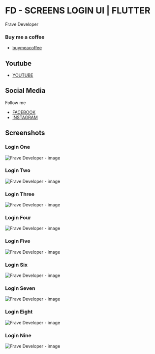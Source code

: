 # FD - SCREENS LOGIN UI | FLUTTER

Frave Developer

### Buy me a coffee

- [buymeacoffee](https://www.buymeacoffee.com/frave)

## Youtube

- [YOUTUBE](https://youtu.be/4Bwl6Pa7vKk)

## Social Media

Follow me 

- [FACEBOOK](https://www.facebook.com/fraveDeveloper)
- [INSTAGRAM](https://www.instagram.com/frave_developer)

## Screenshots

### Login One

<img src="https://user-images.githubusercontent.com/76232843/113467567-55cc4900-9409-11eb-962b-609bb96af089.png" alt="Frave Developer - image">

### Login Two

<img src="https://user-images.githubusercontent.com/76232843/113467575-67155580-9409-11eb-8c08-1e48ea4e9337.png" alt="Frave Developer - image">

### Login Three

<img src="https://user-images.githubusercontent.com/76232843/113467584-7ac0bc00-9409-11eb-9995-a0e16b98dccc.png" alt="Frave Developer - image">

### Login Four

<img src="https://user-images.githubusercontent.com/76232843/113467597-8ad89b80-9409-11eb-9146-9e08adb79c49.png" alt="Frave Developer - image">

### Login Five

<img src="https://user-images.githubusercontent.com/76232843/113467603-9c21a800-9409-11eb-882c-f1d1dafcad98.png" alt="Frave Developer - image">

### Login Six

<img src="https://user-images.githubusercontent.com/76232843/113467609-acd21e00-9409-11eb-9382-70c2b56d0410.png" alt="Frave Developer - image">

### Login Seven

<img src="https://user-images.githubusercontent.com/76232843/113467617-bc516700-9409-11eb-8888-9bff14064a80.png" alt="Frave Developer - image">

### Login Eight

<img src="https://user-images.githubusercontent.com/76232843/113467624-cc694680-9409-11eb-8784-99c903833eaa.png" alt="Frave Developer - image">

### Login Nine

<img src="https://user-images.githubusercontent.com/76232843/113467630-da1ecc00-9409-11eb-913d-ef0c3d87ea3a.png" alt="Frave Developer - image">
